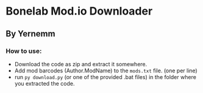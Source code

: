 # Bonelab Mod.io Downloader
## By Yernemm


### How to use:

* Download the code as zip and extract it somewhere.
* Add mod barcodes (Author.ModName) to the `mods.txt` file. (one per line)
* run `py download.py` (or one of the provided .bat files) in the folder where you extracted the code.
 
